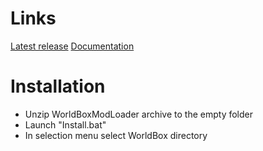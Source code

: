 # Links
[Latest release](https://github.com/DipCrai/WorldBoxModLoader/releases) [Documentation]("")

# Installation
- Unzip WorldBoxModLoader archive to the empty folder
- Launch "Install.bat"
- In selection menu select WorldBox directory

